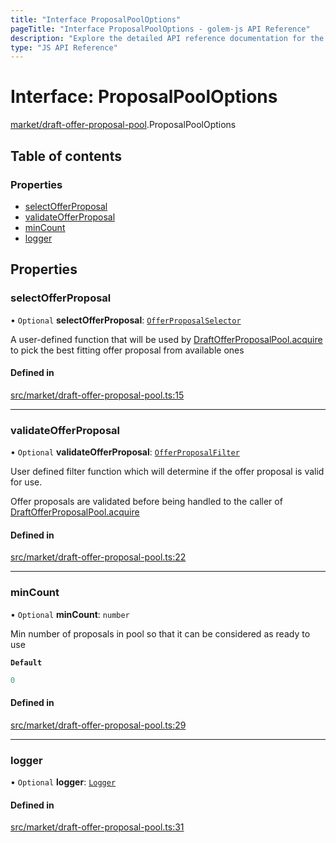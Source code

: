 ```yaml
---
title: "Interface ProposalPoolOptions"
pageTitle: "Interface ProposalPoolOptions - golem-js API Reference"
description: "Explore the detailed API reference documentation for the Interface ProposalPoolOptions within the golem-js SDK for the Golem Network."
type: "JS API Reference"
---
```

# Interface: ProposalPoolOptions

[market/draft-offer-proposal-pool](../modules/market_draft_offer_proposal_pool).ProposalPoolOptions

## Table of contents

### Properties

- [selectOfferProposal](market_draft_offer_proposal_pool.ProposalPoolOptions#selectofferproposal)
- [validateOfferProposal](market_draft_offer_proposal_pool.ProposalPoolOptions#validateofferproposal)
- [minCount](market_draft_offer_proposal_pool.ProposalPoolOptions#mincount)
- [logger](market_draft_offer_proposal_pool.ProposalPoolOptions#logger)

## Properties

### selectOfferProposal

• `Optional` **selectOfferProposal**: [`OfferProposalSelector`](../modules/market_draft_offer_proposal_pool#offerproposalselector)

A user-defined function that will be used by [DraftOfferProposalPool.acquire](../classes/market_draft_offer_proposal_pool.DraftOfferProposalPool#acquire) to pick the best fitting offer proposal from available ones

#### Defined in

[src/market/draft-offer-proposal-pool.ts:15](https://github.com/golemfactory/golem-js/blob/ed1cf1df/src/market/draft-offer-proposal-pool.ts#L15)

___

### validateOfferProposal

• `Optional` **validateOfferProposal**: [`OfferProposalFilter`](../modules/market_proposal_offer_proposal#offerproposalfilter)

User defined filter function which will determine if the offer proposal is valid for use.

Offer proposals are validated before being handled to the caller of [DraftOfferProposalPool.acquire](../classes/market_draft_offer_proposal_pool.DraftOfferProposalPool#acquire)

#### Defined in

[src/market/draft-offer-proposal-pool.ts:22](https://github.com/golemfactory/golem-js/blob/ed1cf1df/src/market/draft-offer-proposal-pool.ts#L22)

___

### minCount

• `Optional` **minCount**: `number`

Min number of proposals in pool so that it can be considered as ready to use

**`Default`**

```ts
0
```

#### Defined in

[src/market/draft-offer-proposal-pool.ts:29](https://github.com/golemfactory/golem-js/blob/ed1cf1df/src/market/draft-offer-proposal-pool.ts#L29)

___

### logger

• `Optional` **logger**: [`Logger`](shared_utils_logger_logger.Logger)

#### Defined in

[src/market/draft-offer-proposal-pool.ts:31](https://github.com/golemfactory/golem-js/blob/ed1cf1df/src/market/draft-offer-proposal-pool.ts#L31)
